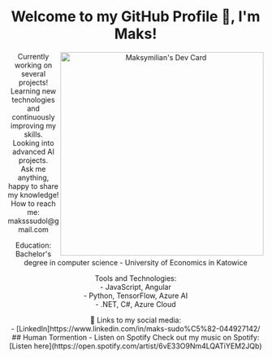 <h1 align="center">Welcome to my GitHub Profile 👋, I'm Maks!</h1>

<p align="center">
  <a href="https://app.daily.dev/maxii">
    <img align="right" src="https://api.daily.dev/devcards/50aed314dde6487bb7471c8b87955477.png?r=808" width="400" alt="Maksymilian's Dev Card"/>
  </a>
</p>

<p align="center">
  Currently working on several projects!<br>
  Learning new technologies and continuously improving my skills.<br>
  Looking into advanced AI projects.<br>
  Ask me anything, happy to share my knowledge!<br>
  How to reach me: maksssudol@gmail.com<br>
</p>

<p align="center">
  Education:<br>
  Bachelor's degree in computer science - University of Economics in Katowice<br>
</p>

<p align="center">
  Tools and Technologies:<br>
  - JavaScript, Angular<br>
  - Python, TensorFlow, Azure AI<br>
  - .NET, C#, Azure Cloud <br>
</p>

<p align="center">
  🔗 Links to my social media:<br>
  - [LinkedIn]https://www.linkedin.com/in/maks-sudo%C5%82-044927142/<br>
  ## Human Tormention - Listen on Spotify
  Check out my music on Spotify: [Listen here](https://open.spotify.com/artist/6vE33O9Nm4LQATiYEM2JQb)
</p>
